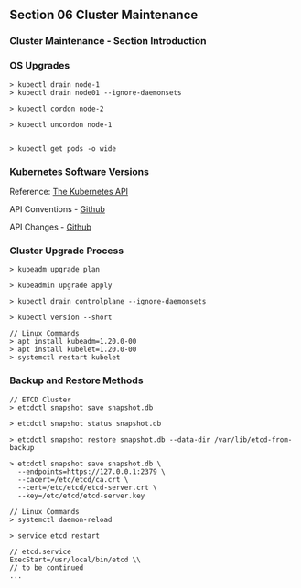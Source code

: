 ## Section 06 Cluster Maintenance

### Cluster Maintenance - Section Introduction

### OS Upgrades

```
> kubectl drain node-1
> kubectl drain node01 --ignore-daemonsets

> kubectl cordon node-2

> kubectl uncordon node-1


> kubectl get pods -o wide
```

### Kubernetes Software Versions

Reference:
[The Kubernetes API](https://kubernetes.io/docs/concepts/overview/kubernetes-api/)

API Conventions - [Github](https://github.com/kubernetes/community/blob/master/contributors/devel/sig-architecture/api-conventions.md)

API Changes - [Github](https://github.com/kubernetes/community/blob/master/contributors/devel/sig-architecture/api_changes.md)

### Cluster Upgrade Process

```
> kubeadm upgrade plan

> kubeadmin upgrade apply

> kubectl drain controlplane --ignore-daemonsets

> kubectl version --short

// Linux Commands
> apt install kubeadm=1.20.0-00
> apt install kubelet=1.20.0-00
> systemctl restart kubelet
```

### Backup and Restore Methods

```
// ETCD Cluster
> etcdctl snapshot save snapshot.db

> etcdctl snapshot status snapshot.db

> etcdctl snapshot restore snapshot.db --data-dir /var/lib/etcd-from-backup

> etcdctl snapshot save snapshot.db \
  --endpoints=https://127.0.0.1:2379 \
  --cacert=/etc/etcd/ca.crt \
  --cert=/etc/etcd/etcd-server.crt \
  --key=/etc/etcd/etcd-server.key

// Linux Commands
> systemctl daemon-reload

> service etcd restart
```

```
// etcd.service
ExecStart=/usr/local/bin/etcd \\
// to be continued
...
```
